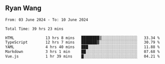 ## Ryan Wang

<!--START_SECTION:waka-->

```txt
From: 03 June 2024 - To: 10 June 2024

Total Time: 39 hrs 23 mins

HTML              13 hrs 8 mins   ████████▒░░░░░░░░░░░░░░░░   33.34 %
TypeScript        12 hrs 7 mins   ███████▓░░░░░░░░░░░░░░░░░   30.79 %
YAML              4 hrs 40 mins   ███░░░░░░░░░░░░░░░░░░░░░░   11.88 %
Markdown          3 hrs 1 min     ██░░░░░░░░░░░░░░░░░░░░░░░   07.68 %
Vue.js            1 hr 39 mins    █░░░░░░░░░░░░░░░░░░░░░░░░   04.21 %
```

<!--END_SECTION:waka-->
